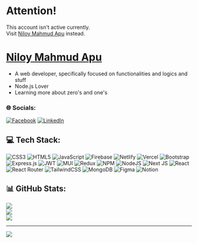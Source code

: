 # Attention!
This account isn't active currently. <br />
Visit [Niloy Mahmud Apu](https://github.com/niloy143) instead.

# [Niloy Mahmud Apu](https://github.com/niloy143)
* A web developer, specifically focused on functionalities and logics and stuff
* Node.js Lover
* Learning more about zero's and one's


### 🌐 Socials:
[![Facebook](https://img.shields.io/badge/Facebook-%231877F2.svg?logo=Facebook&logoColor=white)](https://facebook.com/niloymahmudapu1) [![LinkedIn](https://img.shields.io/badge/LinkedIn-%230077B5.svg?logo=linkedin&logoColor=white)](https://linkedin.com/in/niloymahmudapu) 

## 💻 Tech Stack:
![CSS3](https://img.shields.io/badge/css3-%231572B6.svg?style=for-the-badge&logo=css3&logoColor=white) ![HTML5](https://img.shields.io/badge/html5-%23E34F26.svg?style=for-the-badge&logo=html5&logoColor=white) ![JavaScript](https://img.shields.io/badge/javascript-%23323330.svg?style=for-the-badge&logo=javascript&logoColor=%23F7DF1E) ![Firebase](https://img.shields.io/badge/firebase-%23039BE5.svg?style=for-the-badge&logo=firebase) ![Netlify](https://img.shields.io/badge/netlify-%23000000.svg?style=for-the-badge&logo=netlify&logoColor=#00C7B7) ![Vercel](https://img.shields.io/badge/vercel-%23000000.svg?style=for-the-badge&logo=vercel&logoColor=white) ![Bootstrap](https://img.shields.io/badge/bootstrap-%23563D7C.svg?style=for-the-badge&logo=bootstrap&logoColor=white) ![Express.js](https://img.shields.io/badge/express.js-%23404d59.svg?style=for-the-badge&logo=express&logoColor=%2361DAFB) ![JWT](https://img.shields.io/badge/JWT-black?style=for-the-badge&logo=JSON%20web%20tokens) ![MUI](https://img.shields.io/badge/MUI-%230081CB.svg?style=for-the-badge&logo=material-ui&logoColor=white) ![Redux](https://img.shields.io/badge/redux-%23593d88.svg?style=for-the-badge&logo=redux&logoColor=white) ![NPM](https://img.shields.io/badge/NPM-%23000000.svg?style=for-the-badge&logo=npm&logoColor=white) ![NodeJS](https://img.shields.io/badge/node.js-6DA55F?style=for-the-badge&logo=node.js&logoColor=white) ![Next JS](https://img.shields.io/badge/Next-black?style=for-the-badge&logo=next.js&logoColor=white) ![React](https://img.shields.io/badge/react-%2320232a.svg?style=for-the-badge&logo=react&logoColor=%2361DAFB) ![React Router](https://img.shields.io/badge/React_Router-CA4245?style=for-the-badge&logo=react-router&logoColor=white) ![TailwindCSS](https://img.shields.io/badge/tailwindcss-%2338B2AC.svg?style=for-the-badge&logo=tailwind-css&logoColor=white) ![MongoDB](https://img.shields.io/badge/MongoDB-%234ea94b.svg?style=for-the-badge&logo=mongodb&logoColor=white) 	![Figma](https://img.shields.io/badge/figma-%23F24E1E.svg?style=for-the-badge&logo=figma&logoColor=white) ![Notion](https://img.shields.io/badge/Notion-%23000000.svg?style=for-the-badge&logo=notion&logoColor=white)
## 📊 GitHub Stats:
![](https://github-readme-stats.vercel.app/api?username=niloy143&theme=dark&hide_border=false&include_all_commits=false&count_private=false)<br/>
![](https://github-readme-streak-stats.herokuapp.com/?user=niloy143&theme=dark&hide_border=false)<br/>
![](https://github-readme-stats.vercel.app/api/top-langs/?username=niloy143&theme=dark&hide_border=false&include_all_commits=false&count_private=false&layout=compact)

---
[![](https://visitcount.itsvg.in/api?id=niloy143&icon=0&color=0)](https://visitcount.itsvg.in)

